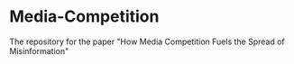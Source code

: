 # Media-Competition
The repository for the paper "How Media Competition Fuels the Spread of Misinformation"
